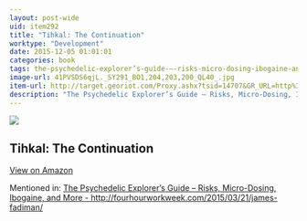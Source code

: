 ```yaml
---
layout: post-wide
uid: item292
title: "Tihkal: The Continuation"
worktype: "Development"
date: 2015-12-05 01:01:01
categories: book
tags: the-psychedelic-explorer’s-guide-–-risks-micro-dosing-ibogaine-and-more--http://fourhourworkweek.com/2015/03/21/james-fadiman/
image-url: 41PVSDS6qjL._SY291_BO1,204,203,200_QL40_.jpg
item-url: http://target.georiot.com/Proxy.ashx?tsid=14707&GR_URL=http%3A%2F%2Fwww.amazon.com%2FTihkal-Continuation-Alexander-Shulgin%2Fdp%2F0963009699
description: "The Psychedelic Explorer’s Guide – Risks, Micro-Dosing, Ibogaine, and More - http://fourhourworkweek.com/2015/03/21/james-fadiman/"
---
```

<a href="http://target.georiot.com/Proxy.ashx?tsid=14707&GR_URL=http%3A%2F%2Fwww.amazon.com%2FTihkal-Continuation-Alexander-Shulgin%2Fdp%2F0963009699" target="blank"><img src="../../../../img/thumbs/41PVSDS6qjL._SY291_BO1,204,203,200_QL40_.jpg" class="prod-img"></a>
<h2>Tihkal: The Continuation</h2>
<p><a class="btn btn-primary" href="http://target.georiot.com/Proxy.ashx?tsid=14707&GR_URL=http%3A%2F%2Fwww.amazon.com%2FTihkal-Continuation-Alexander-Shulgin%2Fdp%2F0963009699" target="blank">View on Amazon</a><p>
<p>Mentioned in: <a href="http://fourhourworkweek.com/2015/03/21/james-fadiman/" target="blank">The Psychedelic Explorer’s Guide – Risks, Micro-Dosing, Ibogaine, and More - http://fourhourworkweek.com/2015/03/21/james-fadiman/</a></p>
